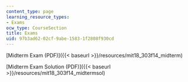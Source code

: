 ```yaml
---
content_type: page
learning_resource_types:
- Exams
ocw_type: CourseSection
title: Exams
uid: 97b3ad62-02cf-9abe-1583-1f2808f930cd
---
```


[Midterm Exam (PDF)]({{< baseurl >}}/resources/mit18_303f14_midterm)

[Midterm Exam Solution (PDF)]({{< baseurl >}}/resources/mit18_303f14_midtermsol)